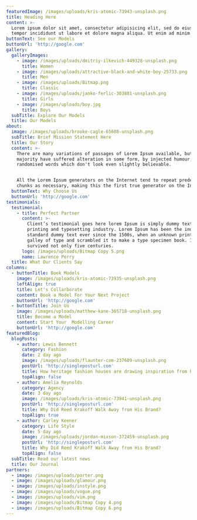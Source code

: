 ```yaml
---
featuredImage: /images/uploads/kris-atomic-73943-unsplash.png
title: Heading Here
content: >-
  Lorem ipsum dolor sit amet, consectetur adipisicing elit, sed do eiusmod
  tempor incididunt ut labore et dolore magna aliqua. Ut enim ad minim veniam.
buttonText: See our Models
buttonUrl: 'http://google.com'
gallery:
  galleryImages:
    - image: /images/uploads/dmitriy-ilkevich-449328-unsplash.png
      title: Women
    - image: /images/uploads/attractive-black-and-white-boy-25733.png
      title: Men
    - image: /images/uploads/Bitmap.png
      title: Classic
    - image: /images/uploads/janko-ferlic-303881-unsplash.png
      title: Girls
    - image: /images/uploads/boy.jpg
      title: Boys
  subTitle: Explore Our Models
  title: Our Models
about:
  image: /images/uploads/brooke-cagle-65608-unsplash.png
  subTitle: Brief Mission Statement Here
  title: Our Story
  content: >-
    There are many variations of passages of Lorem Ipsum available, but the
    majority have suffered alteration in some form, by injected humour, or
    randomised words which don't look even slightly believable. 


    All the Lorem Ipsum generators on the Internet tend to repeat predefined
    chunks as necessary, making this the first true generator on the Internet.
  buttonText: Why Choose Us
  buttonUrl: 'http://google.com'
testimonials:
  testimonial:
    - title: Perfect Partner
      content: >-
        Client’s testimonial goes here lorem Ipsum is simply dummy text of the
        printing and typesetting industry. Lorem Ipsum has been the industry's
        standard dummy text ever since the 1500s, when an unknown printer took a
        galley of type and scrambled it to make a type specimen book. It has
        survived not only five centuries.
      logo: /images/uploads/Bitmap Copy 5.png
      name: Lawrence Perry
  title: What Our Clients Say
columns:
  - buttonTitle: Book Models
    image: /images/uploads/kris-atomic-73935-unsplash.png
    leftAlign: true
    title: Let's Collarborate
    content: Book a Model For Your Next Project
    buttonUrl: 'http://google.com'
  - buttonTitle: Join Us
    image: /images/uploads/matthew-kane-365718-unsplash.png
    title: Become a Model
    content: Start Your  Modelling Career
    buttonUrl: 'http://google.com'
featuredBlog:
  blogPosts:
    - author: Lewis Bennett
      category: Fashion
      date: 2 day ago
      image: /images/uploads/flaunter-com-237609-unsplash.png
      postUrl: 'http://singleposturl.com'
      title: How heritage fashion houses are drawing inspiration from history
      topAlign: false
    - author: Amelia Reynolds
      category: Agency
      date: 3 day ago
      image: /images/uploads/kris-atomic-73941-unsplash.png
      postUrl: 'http://singleposturl.com'
      title: Why Did Reed Krakoff Walk Away from His Brand?
      topAlign: true
    - author: Carley Keener
      category: Life Style
      date: 5 day ago
      image: /images/uploads/jordan-mixson-372459-unsplash.png
      postUrl: 'http://singleposturl.com'
      title: Why Did Reed Krakoff Walk Away from His Brand?
      topAlign: false
  subTitle: Read our latest news
  title: Our Journal
partners:
  - image: /images/uploads/porter.png
  - image: /images/uploads/glamour.png
  - image: /images/uploads/instyle.png
  - image: /images/uploads/vogue.png
  - image: /images/uploads/vim.png
  - image: /images/uploads/Bitmap Copy 4.png
  - image: /images/uploads/Bitmap Copy 6.png
---
```


